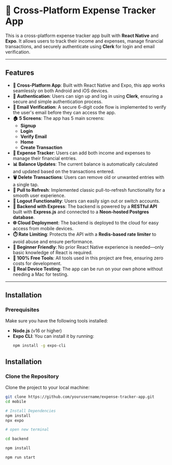 # 📱 Cross-Platform Expense Tracker App

This is a cross-platform expense tracker app built with **React Native** and **Expo**. It allows users to track their income and expenses, manage financial transactions, and securely authenticate using **Clerk** for login and email verification.

---

## Features

- **📱 Cross-Platform App**: Built with React Native and Expo, this app works seamlessly on both Android and iOS devices.
- **🔐 Authentication**: Users can sign up and log in using **Clerk**, ensuring a secure and simple authentication process.
- **📩 Email Verification**: A secure 6-digit code flow is implemented to verify the user's email before they can access the app.
- **🏠 5 Screens**: The app has 5 main screens:
  - **Signup**
  - **Login**
  - **Verify Email**
  - **Home**
  - **Create Transaction**
- **💸 Expense Tracker**: Users can add both income and expenses to manage their financial entries.
- **📊 Balance Updates**: The current balance is automatically calculated and updated based on the transactions entered.
- **🗑️ Delete Transactions**: Users can remove old or unwanted entries with a single tap.
- **🔄 Pull to Refresh**: Implemented classic pull-to-refresh functionality for a smooth user experience.
- **🚪 Logout Functionality**: Users can easily sign out or switch accounts.
- **🧰 Backend with Express**: The backend is powered by a **RESTful API** built with **Express.js** and connected to a **Neon-hosted Postgres database**.
- **🌐 Cloud Deployment**: The backend is deployed to the cloud for easy access from mobile devices.
- **⏱️ Rate Limiting**: Protects the API with a **Redis-based rate limiter** to avoid abuse and ensure performance.
- **🧠 Beginner Friendly**: No prior React Native experience is needed—only basic knowledge of React is required.
- **💸 100% Free Tools**: All tools used in this project are free, ensuring zero costs for development.
- **🧪 Real Device Testing**: The app can be run on your own phone without needing a Mac for testing.

---

## Installation

### Prerequisites

Make sure you have the following tools installed:
- **Node.js** (v16 or higher)
- **Expo CLI**: You can install it by running:
  ```bash
  npm install -g expo-cli
## Installation

### Clone the Repository

Clone the project to your local machine:

```bash
git clone https://github.com/yourusername/expense-tracker-app.git
cd mobile

# Install Dependencies
npm install 
npx expo

# open new terminal

cd backend

npm install

npm run start

